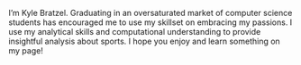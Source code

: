I’m Kyle Bratzel. Graduating in an oversaturated market of computer science students has encouraged me to use my skillset on embracing my passions. I use my analytical skills and computational understanding to provide insightful analysis about sports. I hope you enjoy and learn something on my page!
